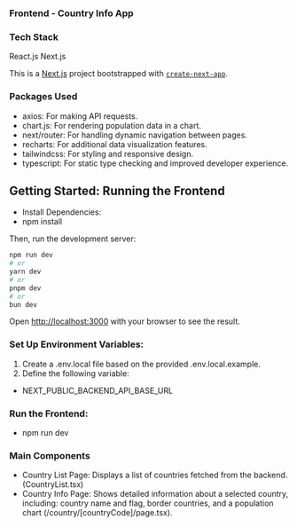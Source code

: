 ### Frontend - Country Info App

### Tech Stack
React.js
Next.js

This is a [Next.js](https://nextjs.org) project bootstrapped with [`create-next-app`](https://nextjs.org/docs/app/api-reference/cli/create-next-app).

### Packages Used
- axios: For making API requests.
- chart.js: For rendering population data in a chart.
- next/router: For handling dynamic navigation between pages.
- recharts: For additional data visualization features.
- tailwindcss: For styling and responsive design.
- typescript: For static type checking and improved developer experience.

## Getting Started: Running the Frontend
- Install Dependencies:
- npm install

Then, run the development server:

```bash
npm run dev
# or
yarn dev
# or
pnpm dev
# or
bun dev
```

Open [http://localhost:3000](http://localhost:3000) with your browser to see the result.

### Set Up Environment Variables:

1. Create a .env.local file based on the provided .env.local.example.
2. Define the following variable:
- NEXT_PUBLIC_BACKEND_API_BASE_URL

### Run the Frontend:
- npm run dev
  
### Main Components
- Country List Page: Displays a list of countries fetched from the backend. (CountryList.tsx) 
- Country Info Page: Shows detailed information about a selected country, including: country name and flag, border countries, and a population chart (/country/[countryCode]/page.tsx).
